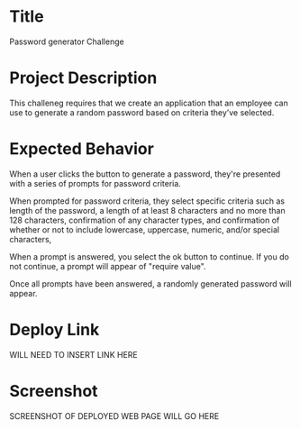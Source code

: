 # Title
Password generator Challenge

# Project Description

This challeneg requires that we create an application that an employee can use to generate a random password based on criteria they’ve selected.

# Expected Behavior

When a user clicks the button to generate a password, they're presented with a series of prompts for password criteria.

When prompted for password criteria, they select specific criteria such as length of the password, a length of at least 8 characters and no more than 128 characters, confirmation of any character types, and confirmation of whether or not to include lowercase, uppercase, numeric, and/or special characters, 

When a prompt is answered, you select the ok button to continue. If you do not continue, a prompt will appear of "require value".

Once all prompts have been answered, a randomly generated password will appear. 



# Deploy Link

WILL NEED TO INSERT LINK HERE

# Screenshot

SCREENSHOT OF DEPLOYED WEB PAGE WILL GO HERE